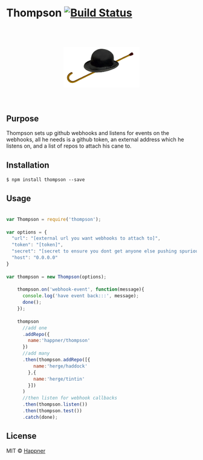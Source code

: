 # Thompson [![Build Status](https://travis-ci.org/happner/thompson.svg?branch=master)](https://travis-ci.org/happner/thompson)

<h1 align="center">
  <br>
  <img width="200" src="media/logo.png">
  <br>
  <br>
</h1>


## Purpose

Thompson sets up github webhooks and listens for events on the webhooks, all he needs is a github token, an external address which he listens on, and a list of repos to attach his cane to.

## Installation

```
$ npm install thompson --save
```

## Usage

```javascript

var Thompson = require('thompson');

var options = {
  "url": "[external url you want webhooks to attach to]",
  "token": "[token]",
  "secret": "[secret to ensure you dont get anyone else pushing spurious events]",
  "host": "0.0.0.0"
}

var thompson = new Thompson(options);

    thompson.on('webhook-event', function(message){
      console.log('have event back:::', message);
      done();
    });

    thompson
      //add one
      .addRepo({
        name:'happner/thompson'
      })
      //add many
      .then(thompson.addRepo([{
          name:'herge/haddock'
        },{
          name:'herge/tintin'
        }])
      )
      //then listen for webhook callbacks
      .then(thompson.listen())
      .then(thompson.test())
      .catch(done);
```

## License

MIT © [Happner](https://github.com/happner)
